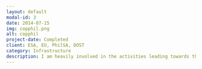 ```yaml
---
layout: default
modal-id: 3
date: 2014-07-15
img: copphil.png
alt: copphil
project-date: Completed
client: ESA, EU, PhilSA, DOST
category: Infrastructure
description: I am heavily involved in the activities leading towards the deployment of the Copernicus National Mirror Site (the CopPhil Infrastructure), which is dedicated to the efficient distribution of large datasets in a controlled cloud environment. The Mirror Site's goal is to provide free, open, and immediately accessible information services through a Copernicus Data Center.
---
```

